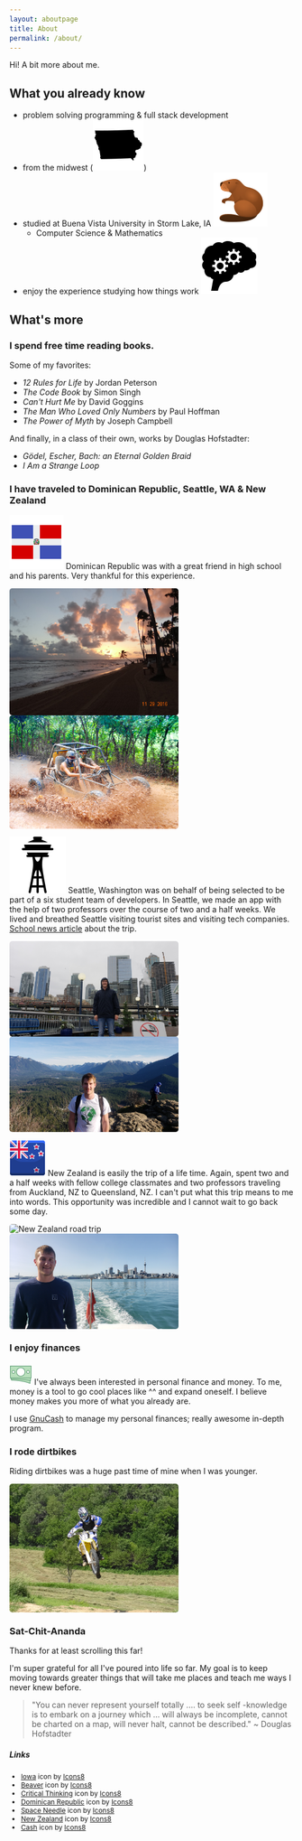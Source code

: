 ```yaml
---
layout: aboutpage
title: About
permalink: /about/
---
```

Hi! A bit more about me.

## What you already know

* problem solving programming & full stack development
* from the midwest (<img src="/img/iowa.png" class="inline-icon"/>)
* studied at Buena Vista University in Storm Lake, IA <img src="/img/beaver.png" class="inline-icon"/>
  * Computer Science & Mathematics
* enjoy the experience studying how things work <img src="/img/critical-thinking.png" class="inline-icon"/>

## What's more

### I spend free time reading books.

Some of my favorites:
* *12 Rules for Life* by Jordan Peterson
* *The Code Book* by Simon Singh
* *Can't Hurt Me* by David Goggins
* *The Man Who Loved Only Numbers* by Paul Hoffman
* *The Power of Myth* by Joseph Campbell

And finally, in a class of their own, works by Douglas Hofstadter:
* *Gödel, Escher, Bach: an Eternal Golden Braid*
* *I Am a Strange Loop*

### I have traveled to Dominican Republic, Seattle, WA & New Zealand
<img src="/img/dominican-republic.png" class="inline-icon"/>&nbsp;Dominican Republic was with a great friend in high school and his parents. Very thankful for this experience.
<div class="about-images">
<img class="myImg" src="/img/dr1.jpg" alt="Dominican Republic beach" style="width:100%;max-width:300px;">
<img class="myImg" src="/img/dr2.jpg" alt="Dominican Republic driving go kart in the mud" style="width:100%;max-width:300px;">
</div>
<!-- The Modal -->
<div id="myModal" class="modal">
  <span class="close">&times;</span>
  <img class="modal-content" id="img01">
  <div id="caption"></div>
</div>


<img src="/img/space-needle.png" class="inline-icon"/>&nbsp;Seattle, Washington was on behalf of being selected to be part of a six student team of developers. In Seattle, we made an app with the help of two professors over the course of two and a half weeks. We lived and breathed Seattle visiting tourist sites and visiting tech companies. [School news article](https://www.bvu.edu/news/startup-seattle-lands-bvu-students-google-microsoft-amazon-and-more) about the trip.
<div class="about-images">
<img class="myImg" src="/img/seattle1.jpg" alt="Seattle cityscape behind me" style="width:100%;max-width:300px;">
<img class="myImg" src="/img/seattle2.jpg" alt="Seattle hiking trip" style="width:100%;max-width:300px;">
</div>

<img src="/img/new-zealand.png" class="inline-icon"/>&nbsp;New Zealand is easily the trip of a life time. Again, spent two and a half weeks with fellow college classmates and two professors traveling from Auckland, NZ to Queensland, NZ. I can't put what this trip means to me into words. This opportunity was incredible and I cannot wait to go back some day.
<div class="about-images">
<img class="myImg" src="/img/nz1.jpg" alt="New Zealand road trip" style="width:100%;max-width:300px;">
<img class="myImg" src="/img/nz2.jpg" alt="Auckland, New Zealand behind me" style="width:100%;max-width:300px;">
</div>

### I enjoy finances
<img src="/img/cash.gif" class="inline-icon"/>&nbsp;I've always been interested in personal finance and money. To me, money is a tool to go cool places like ^^ and expand oneself. I believe money makes you more of what you already are. 

I use [GnuCash](https://www.gnucash.org/) to manage my personal finances; really awesome in-depth program.


### I rode dirtbikes
Riding dirtbikes was a huge past time of mine when I was younger.
<div style="display: flex; flex-direction: row;">
<img class="myImg" src="/img/dirtbike1.jpg" alt="Jumping my dirtbike" style="width:100%;max-width:300px;">
</div>


### Sat-Chit-Ananda
Thanks for at least scrolling this far!

I'm super grateful for all I've poured into life so far. My goal is to keep moving towards greater things that will take me places and teach me ways I never knew before. 

<blockquote>"You can never represent yourself totally .... to seek self -knowledge is to embark on a journey which ... will always be incomplete, cannot be charted on a map, will never halt, cannot be described." ~ Douglas Hofstadter</blockquote>

##### Links
<div style="font-size: 12px;">
<ul>
<li><a target="_blank" href="https://icons8.com/icon/119937/iowa">Iowa</a> icon by <a target="_blank" href="https://icons8.com">Icons8</a></li>
<li><a target="_blank" href="https://icons8.com/icon/73aABFv7KJOX/beaver">Beaver</a> icon by <a target="_blank" href="https://icons8.com">Icons8</a></li>
<li><a target="_blank" href="https://icons8.com/icon/54383/critical-thinking">Critical Thinking</a> icon by <a target="_blank" href="https://icons8.com">Icons8</a></li>
<li><a target="_blank" href="https://icons8.com/icon/37270/dominican-republic">Dominican Republic</a> icon by <a target="_blank" href="https://icons8.com">Icons8</a></li>
<li><a target="_blank" href="https://icons8.com/icon/L1P8RSuAFQ59/space-needle">Space Needle</a> icon by <a target="_blank" href="https://icons8.com">Icons8</a></li>
<li><a target="_blank" href="https://icons8.com/icon/se42E21FtbEZ/new-zealand">New Zealand</a> icon by <a target="_blank" href="https://icons8.com">Icons8</a></li>
<li><a target="_blank" href="https://icons8.com/icon/AJR21EkCU02R/cash">Cash</a> icon by <a target="_blank" href="https://icons8.com">Icons8</a></li>
</ul>
</div>

<link rel="stylesheet" href="/css/styles.css">

<style>
.about-images {
    display: flex;
    flex-direction: row;
    flex-wrap: wrap;
}
.myImg {
  border-radius: 5px;
  cursor: pointer;
  transition: 0.3s;
}

.myImg:hover {opacity: 0.7;}

/* The Modal (background) */
.modal {
  display: none; /* Hidden by default */
  position: fixed; /* Stay in place */
  z-index: 1; /* Sit on top */
  padding-top: 100px; /* Location of the box */
  left: 0;
  top: 0;
  width: 100%; /* Full width */
  height: 100%; /* Full height */
  overflow: auto; /* Enable scroll if needed */
  background-color: rgb(0,0,0); /* Fallback color */
  background-color: rgba(0,0,0,0.9); /* Black w/ opacity */
}

/* Modal Content (image) */
.modal-content {
  margin: auto;
  display: block;
  width: 80%;
  max-width: 700px;
}

/* Caption of Modal Image */
#caption {
  margin: auto;
  display: block;
  width: 80%;
  max-width: 700px;
  text-align: center;
  color: #ccc;
  padding: 10px 0;
  height: 150px;
}

/* Add Animation */
.modal-content, #caption {
  -webkit-animation-name: zoom;
  -webkit-animation-duration: 0.6s;
  animation-name: zoom;
  animation-duration: 0.6s;
}

@-webkit-keyframes zoom {
  from {-webkit-transform:scale(0)}
  to {-webkit-transform:scale(1)}
}

@keyframes zoom {
  from {transform:scale(0)}
  to {transform:scale(1)}
}

/* The Close Button */
.close {
  position: absolute;
  top: 15px;
  right: 35px;
  color: #f1f1f1;
  font-size: 40px;
  font-weight: bold;
  transition: 0.3s;
}

.close:hover,
.close:focus {
  color: #bbb;
  text-decoration: none;
  cursor: pointer;
}

/* 100% Image Width on Smaller Screens */
@media only screen and (max-width: 700px){
  .modal-content {
    width: 100%;
  }
}
</style>

<script>
// script and style
// adapted from https://www.w3schools.com/howto/tryit.asp?filename=tryhow_css_modal_img
// Get the modal
var modal = document.getElementById("myModal");

// Get the image and insert it inside the modal - use its "alt" text as a caption
var imgs = document.getElementsByClassName("myImg");
var modalImg = document.getElementById("img01");
var captionText = document.getElementById("caption");
for (let i = 0; i < imgs.length; i++) {
    imgs[i].onclick = function(){
      modal.style.display = "block";
      modalImg.src = this.src;
      captionText.innerHTML = this.alt;
    }
}

// Get the <span> element that closes the modal
var span = document.getElementsByClassName("close")[0];

// When the user clicks on <span> (x), close the modal
span.onclick = function() {
  modal.style.display = "none";
}
</script>
